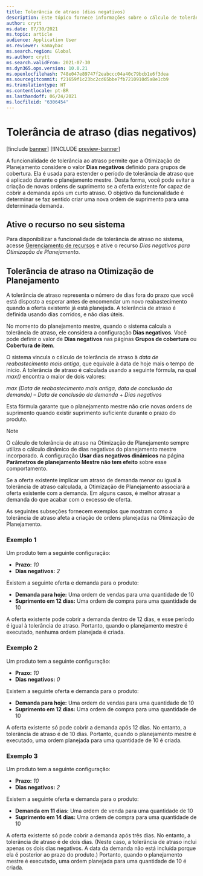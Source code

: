 ```yaml
---
title: Tolerância de atraso (dias negativos)
description: Este tópico fornece informações sobre o cálculo de tolerância de atraso e como ele afeta a criação de ordens planejadas na Otimização de Planejamento.
author: crytt
ms.date: 07/30/2021
ms.topic: article
audience: Application User
ms.reviewer: kamaybac
ms.search.region: Global
ms.author: crytt
ms.search.validFrom: 2021-07-30
ms.dyn365.ops.version: 10.0.21
ms.openlocfilehash: 748e047e89747f2eabccc04a40c79bcb1e6f3dea
ms.sourcegitcommit: f21659f1c23bc2cd65bbe7fb7210910d5a8e1cb9
ms.translationtype: HT
ms.contentlocale: pt-BR
ms.lasthandoff: 06/24/2021
ms.locfileid: "6306454"
---
```

# <a name="delay-tolerance-negative-days"></a>Tolerância de atraso (dias negativos)

[!include [banner](../../includes/banner.md)]
[!INCLUDE [preview-banner](../../includes/preview-banner.md)]

A funcionalidade de tolerância ao atraso permite que a Otimização de Planejamento considere o valor **Dias negativos** definido para grupos de cobertura. Ela é usada para estender o período de tolerância de atraso que é aplicado durante o planejamento mestre. Desta forma, você pode evitar a criação de novas ordens de suprimento se a oferta existente for capaz de cobrir a demanda após um curto atraso. O objetivo da funcionalidade é determinar se faz sentido criar uma nova ordem de suprimento para uma determinada demanda.

## <a name="turn-on-the-feature-in-your-system"></a>Ative o recurso no seu sistema

Para disponibilizar a funcionalidade de tolerância de atraso no sistema, acesse [Gerenciamento de recursos](../../../fin-ops-core/fin-ops/get-started/feature-management/feature-management-overview.md) e ative o recurso *Dias negativos para Otimização de Planejamento*.

## <a name="delay-tolerance-in-planning-optimization"></a>Tolerância de atraso na Otimização de Planejamento

A tolerância de atraso representa o número de dias fora do prazo que você está disposto a esperar antes de encomendar um novo reabastecimento quando a oferta existente já está planejada. A tolerância de atraso é definida usando dias corridos, e não dias úteis.

No momento do planejamento mestre, quando o sistema calcula a tolerância de atraso, ele considera a configuração **Dias negativos**. Você pode definir o valor de **Dias negativos** nas páginas **Grupos de cobertura** ou **Cobertura de item**.

O sistema vincula o cálculo de tolerância de atraso à *data de reabastecimento mais antiga*, que equivale à data de hoje mais o tempo de início. A tolerância de atraso é calculada usando a seguinte fórmula, na qual *max()* encontra o maior de dois valores:

*max (Data de reabastecimento mais antiga, data de conclusão da demanda)* – *Data de conclusão da demanda* + *Dias negativos*

Esta fórmula garante que o planejamento mestre não crie novas ordens de suprimento quando existir suprimento suficiente durante o prazo do produto.

> [!NOTE]
> O cálculo de tolerância de atraso na Otimização de Planejamento sempre utiliza o cálculo dinâmico de dias negativos do planejamento mestre incorporado. A configuração **Usar dias negativos dinâmicos** na página **Parâmetros de planejamento Mestre não tem efeito** sobre esse comportamento.

Se a oferta existente implicar um atraso de demanda menor ou igual à tolerância de atraso calculada, a Otimização de Planejamento associará a oferta existente com a demanda. Em alguns casos, é melhor atrasar a demanda do que acabar com o excesso de oferta.

As seguintes subseções fornecem exemplos que mostram como a tolerância de atraso afeta a criação de ordens planejadas na Otimização de Planejamento.

### <a name="example-1"></a>Exemplo 1

Um produto tem a seguinte configuração:

- **Prazo:** *10*
- **Dias negativos:** *2*

Existem a seguinte oferta e demanda para o produto:

- **Demanda para hoje:** Uma ordem de vendas para uma quantidade de 10
- **Suprimento em 12 dias:** Uma ordem de compra para uma quantidade de 10

A oferta existente pode cobrir a demanda dentro de 12 dias, e esse período é igual à tolerância de atraso. Portanto, quando o planejamento mestre é executado, nenhuma ordem planejada é criada.

### <a name="example-2"></a>Exemplo 2

Um produto tem a seguinte configuração:

- **Prazo:** *10*
- **Dias negativos:** *0*

Existem a seguinte oferta e demanda para o produto:

- **Demanda para hoje:** Uma ordem de vendas para uma quantidade de 10
- **Suprimento em 12 dias:** Uma ordem de compra para uma quantidade de 10

A oferta existente só pode cobrir a demanda após 12 dias. No entanto, a tolerância de atraso é de 10 dias. Portanto, quando o planejamento mestre é executado, uma ordem planejada para uma quantidade de 10 é criada.

### <a name="example-3"></a>Exemplo 3

Um produto tem a seguinte configuração:

- **Prazo:** *10*
- **Dias negativos:** *2*

Existem a seguinte oferta e demanda para o produto:

- **Demanda em 11 dias:** Uma ordem de venda para uma quantidade de 10
- **Suprimento em 14 dias:** Uma ordem de compra para uma quantidade de 10

A oferta existente só pode cobrir a demanda após três dias. No entanto, a tolerância de atraso é de dois dias. (Neste caso, a tolerância de atraso inclui apenas os dois dias negativos. A data da demanda não está incluída porque ela é posterior ao prazo do produto.) Portanto, quando o planejamento mestre é executado, uma ordem planejada para uma quantidade de 10 é criada.
